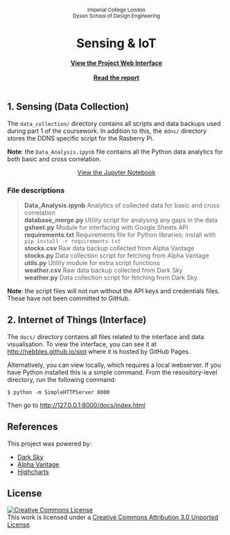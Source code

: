 <p align="center">
	<sub>Imperial College London<br>Dyson School of Design Engineering</sub>
</p>
<h1 align="center">
	  Sensing & IoT
</h1>

<h4 align="center">
  <a href="http://nebbles.github.io/siot">View the Project Web Interface</a>
  <br><br>
	<a href="https://github.com/nebbles/SIOT/blob/master/Report.pdf">Read the report</a>
  <br>
  <br>
</h4>

## 1. Sensing (Data Collection)

The `data_collection/` directory contains all scripts and data backups used during part 1 of the coursework. In addition to this, the `ddns/` directory stores the DDNS specific script for the Rasberry Pi.

**Note**: the `Data_Analysis.ipynb` file contains all the Python data analytics for both basic and cross correlation.

<p align="center">
	<a href="https://github.com/nebbles/SIOT/blob/master/data_collection/Data_Analysis.ipynb" target="_blank">View the Jupyter Notebook</a>
</p>


### File descriptions

> **Data_Analysis.ipynb** Analytics of collected data for basic and cross correlation  
> **database_merge.py**   Utility script for analysing any gaps in the data  
> **gsheet.py**           Module for interfacing with Google Sheets API  
> **requirements.txt**    Requirements file for Python libraries; install with `pip install -r requirements.txt`  
> **stocks.csv**          Raw data backup collected from Alpha Vantage  
> **stocks.py**           Data collection script for fetching from Alpha Vantage  
> **utils.py**            Utility module for extra script functions  
> **weather.csv**         Raw data backup collected from Dark Sky  
> **weather.py**          Data collection script for fetching from Dark Sky  

**Note**: the script files will not run without the API keys and credentials files. These have not been committed to GitHub.

## 2. Internet of Things (Interface)

The `docs/` directory contains all files related to the interface and data visualisation. To view the interface, you can see it at http://nebbles.github.io/siot where it is hosted by GitHub Pages.

Alternatively, you can view locally, which requires a local webserver. If you have Python installed this is a simple command. From the resository-level directory, run the following command:

```
$ python -m SimpleHTTPServer 8000
```

Then go to http://127.0.0.1:8000/docs/index.html

## References

This project was powered by:

- [Dark Sky](https://darksky.net/dev)
- [Alpha Vantage](https://www.alphavantage.co/)
- [Highcharts](https://www.highcharts.com/)

## License

<a rel="license" href="http://creativecommons.org/licenses/by/3.0/"><img alt="Creative Commons License" style="border-width:0" src="https://i.creativecommons.org/l/by/3.0/88x31.png" /></a><br />This work is licensed under a <a rel="license" href="http://creativecommons.org/licenses/by/3.0/">Creative Commons Attribution 3.0 Unported License</a>.
